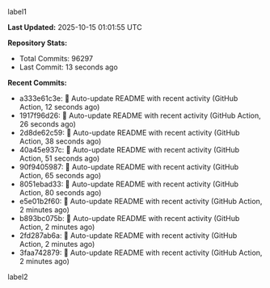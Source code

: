 
label1 
<!-- ACTIVITY_START -->
**Last Updated:** 2025-10-15 01:01:55 UTC

**Repository Stats:**
- Total Commits: 96297
- Last Commit: 13 seconds ago

**Recent Commits:**
- a333e61c3e: 🤖 Auto-update README with recent activity (GitHub Action, 12 seconds ago)
- 1917f96d26: 🤖 Auto-update README with recent activity (GitHub Action, 26 seconds ago)
- 2d8de62c59: 🤖 Auto-update README with recent activity (GitHub Action, 38 seconds ago)
- 40a45e937c: 🤖 Auto-update README with recent activity (GitHub Action, 51 seconds ago)
- 90f9405987: 🤖 Auto-update README with recent activity (GitHub Action, 65 seconds ago)
- 8051ebad33: 🤖 Auto-update README with recent activity (GitHub Action, 80 seconds ago)
- e5e01b2f60: 🤖 Auto-update README with recent activity (GitHub Action, 2 minutes ago)
- b893bc075b: 🤖 Auto-update README with recent activity (GitHub Action, 2 minutes ago)
- 2fd287ab6a: 🤖 Auto-update README with recent activity (GitHub Action, 2 minutes ago)
- 3faa742879: 🤖 Auto-update README with recent activity (GitHub Action, 2 minutes ago)
<!-- ACTIVITY_END -->

label2
